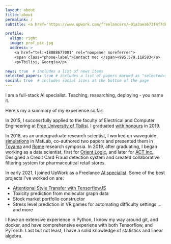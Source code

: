 ```yaml
---
layout: about
title: about
permalink: /
subtitle: <a href='https://www.upwork.com/freelancers/~01a3aea673f4f7db6c'>Freelance Data Scientist at UpWork Inc</a>.

profile:
  align: right
  image: prof_pic.jpg
  address: >
    <a href="tel:+18888677001" rel="noopener noreferrer"> 
    <span class="phone-label">Contact me: </span>+995.579.118583</a>
    <p>Tbilisi, Georgia</p>

news: true  # includes a list of news items
selected_papers: true # includes a list of papers marked as "selected={true}"
social: true  # includes social icons at the bottom of the page
---
```


I am a full-stack AI specialist. Teaching, researching, deploying - you name it. 

Here's my a summary of my experience so far:

In 2015, I successfully applied to the faculty of Electrical and Computer Engineering at [Free University of Tbilisi](https://freeuni.edu.ge/en). I graduated [with honours]({{site.baseurl}}/assets/pdf/score-transcript.pdf) in 2019.

In 2018, as an undergraduate research scientist, I worked on waveguide [simulations](https://en.wikipedia.org/wiki/Finite-difference_time-domain_method) in MatLab, co-authored two papers and presented them in [Toyama](https://www.piers.org/piers2018Toyama/reg.php) and [Rome](https://www.piers.org/piers2019Rome/) research symposia.
In 2019, after graduating, I began working as a data scientist, first for [Orient Logic](https://www.ol.ge/en), and later for [ACT Inc.](https://act-global.com/en/main/georgia). Designed a Credit Card Fraud detection system and created collaborative filtering system for pharmaceutical retail stores. 

In early 2021, I joined UpWork as a Freelance [AI specialist](https://www.upwork.com/freelancers/~01a3aea673f4f7db6c). Some of the best projects I've worked on are:

- [Attentional Style Transfer with TensorflowJS](https://tornikeo.github.io/stylize-website-js/)
- Toxicity prediction from molecular graph data
- Stock market portfolio constructor
- Stress level prediction in VR games for automating difficulty settings
  ... and more

I have an extensive experience in Python, I know my way around git, and docker, and have comprehensive experiene with both Tensorflow, and PyTorch. Last but not least, I have a solid knowledge of statistics and linear algebra.  